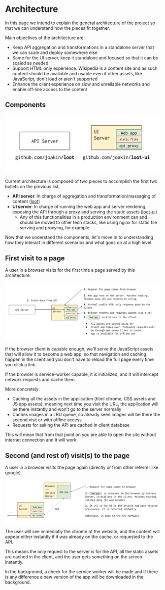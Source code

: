 # Architecture

In this page we intend to explain the general architecture of the project so
that we can understand how the pieces fit together.

Main objectives of the architecture are:

* Keep API aggregation and transformations in a standalone server that we can
  scale and deploy somewhere else
* Same for the UI server, keep it standalone and focused so that it can be
  scaled as needed
* Support HTML only experience. Wikipedia is a content site and as such content
  should be available and usable even if other assets, like JavaScript, don't
  load or aren't supported
* Enhance the client experience on slow and unreliable networks and enable
  off-line access to the content

## Components

![Components of the architecture](./img/loot-ui-architecture-0.svg)

Current architecture is composed of two pieces to accomplish the first two
bullets on the previous list.

* **API server**: In charge of aggregation and transformation/massaging of
  content ([loot](https://github.com/joakin/loot))
* **UI server**: In charge of running the web app and server rendering,
  exposing the API through a proxy and serving the static assets
  ([loot-ui](https://github.com/joakin/loot-ui))
  * Any of this functionalities in a production environment can and should be
    moved to other tech stacks, like using nginx for static file serving and
    proxying, for example

Now that we understand the components, let's move in to understanding how they
interact in different scenarios and what goes on at a high level.

## First visit to a page

A user in a browser visits for the first time a page served by this
architecture.

![First visit flow diagram](./img/loot-ui-architecture-1.svg)

If the browser client is capable enough, we'll serve the JavaScript assets that
will allow it to become a web app, so that navigation and caching happen in the
client and you don't have to reload the full page every time you click a link.

If the browser is service-worker capable, it is initialized, and it will
intercept network requests and cache them.

More concretely:

* Caching all the assets in the application (html chrome, CSS assets and JS app
  assets), meaning next time you visit the URL, the application will be there
  instantly and won't go to the server normally
* Caches images in a LRU queue, so already seen images will be there the second
  visit or with offline access
* Requests for asking the API are cached in client database

This will mean that from that point on you are able to open the site without
internet connection and it will work.

## Second (and rest of) visit(s) to the page

A user in a browser visits the page again (directly or from other referrer like
google).

![Second visit flow diagram](./img/loot-ui-architecture-2.svg)

The user will see immediatly the chrome of the website, and the content will
appear either instantly if it was already on the cache, or requested to the
API.

This means the only request to the server is for the API, all the static assets
are cached in the client, and the user gets something on the screen instantly.

In the background, a check for the service worker will be made and if there is
any difference a new version of the app will be downloaded in the background.

